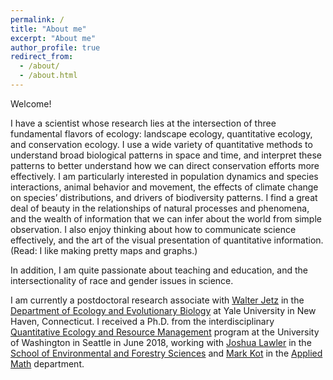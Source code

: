 ```yaml
---
permalink: /
title: "About me"
excerpt: "About me"
author_profile: true
redirect_from: 
  - /about/
  - /about.html
---
```


Welcome!

I have a scientist whose research lies at the intersection of three fundamental flavors of ecology: landscape ecology, quantitative ecology, and conservation ecology. I use a wide variety of quantitative methods to understand broad biological patterns in space and time, and interpret these patterns to better understand how we can direct conservation efforts more effectively. I am particularly interested in population dynamics and species interactions, animal behavior and movement, the effects of climate change on species’ distributions, and drivers of biodiversity patterns. I find a great deal of beauty in the relationships of natural processes and phenomena, and the wealth of information that we can infer about the world from simple observation. I also enjoy thinking about how to communicate science effectively, and the art of the visual presentation of quantitative information. (Read: I like making pretty maps and graphs.)

In addition, I am quite passionate about teaching and education, and the intersectionality of race and gender issues in science.

I am currently a postdoctoral research associate with [Walter Jetz](https://jetzlab.yale.edu/) in the [Department of Ecology and Evolutionary Biology](https://eeb.yale.edu/) at Yale University in New Haven, Connecticut. I received a Ph.D. from the interdisciplinary [Quantitative Ecology and Resource Management](https://quantitative.uw.edu/graduate/degree-programs/) program at the University of Washington in Seattle in June 2018, working with [Joshua Lawler](http://depts.washington.edu/landecol/) in the [School of Environmental and Forestry Sciences](https://sefs.uw.edu/) and [Mark Kot](http://faculty.washington.edu/mkot/) in the [Applied Math](https://amath.washington.edu/) department.